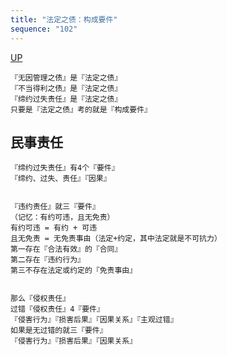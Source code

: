 ```yaml
---
title: "法定之债：构成要件"
sequence: "102"
---
```


[UP](/law/civil-law-index.html)

```text
『无因管理之债』是『法定之债』
『不当得利之债』是『法定之债』
『缔约过失责任』是『法定之债』
只要是『法定之债』考的就是『构成要件』
```

## 民事责任

```text
『缔约过失责任』有4个『要件』
『缔约、过失、责任』『因果』


『违约责任』就三『要件』
（记忆：有约可违，且无免责）
有约可违 = 有约 + 可违
且无免责 = 无免责事由（法定+约定，其中法定就是不可抗力）
第一存在『合法有效』的『合同』
第二存在『违约行为』
第三不存在法定或约定的『免责事由』


那么『侵权责任』
过错『侵权责任』4『要件』
『侵害行为』『损害后果』『因果关系』『主观过错』
如果是无过错的就三『要件』
『侵害行为』『损害后果』『因果关系』
```
